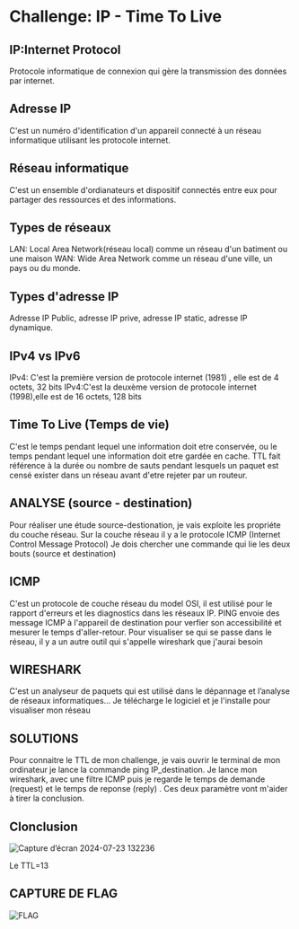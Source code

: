 # Challenge: IP - Time To Live
## IP:Internet Protocol
Protocole informatique de connexion qui gère la transmission des données par internet.
## Adresse IP 
C'est un numéro d'identification d'un appareil connecté à un réseau informatique utilisant les protocole internet.
## Réseau informatique
C'est un ensemble d'ordianateurs et dispositif connectés entre eux pour partager des ressources et des informations.
## Types de réseaux
LAN: Local Area Network(réseau local) comme un réseau d'un batiment ou une maison
WAN: Wide Area Network comme un réseau d'une ville, un pays ou du monde.
## Types d'adresse IP
 Adresse IP Public, adresse IP prive, adresse IP static, adresse IP dynamique.
## IPv4 vs IPv6
IPv4: C'est la première version de protocole internet (1981) , elle est de 4 octets, 32 bits
IPv4:C'est la deuxème version de protocole internet (1998),elle est de 16 octets, 128 bits 

## Time To Live (Temps de vie)
C'est le temps pendant lequel une information doit etre conservée, ou le temps pendant lequel une information doit etre gardée en cache.
TTL fait référence à la durée ou nombre de sauts pendant lesquels un paquet est censé exister dans un réseau avant d'etre rejeter par un routeur.

## ANALYSE (source - destination)
Pour réaliser une étude source-destionation, je vais exploite les propriéte du couche réseau.
Sur la couche réseau il y a le protocole ICMP (Internet Control Message Protocol)
Je dois chercher une commande qui lie les deux bouts (source et destination)
## ICMP
C'est un protocole de couche réseau du model OSI, il est utilisé pour le rapport d'erreurs et les diagnostics dans les réseaux IP. 
PING envoie des message ICMP à l'appareil de destination pour verfier son accessibilité et mesurer le temps d'aller-retour.
Pour visualiser se qui se passe dans le réseau, il y a un autre outil qui s'appelle wireshark que j'aurai besoin
## WIRESHARK
C'est un analyseur de paquets qui est utilisé dans le dépannage et l’analyse de réseaux informatiques...
Je télécharge le logiciel et je l'installe pour visualiser mon réseau
## SOLUTIONS
Pour connaitre le TTL de mon challenge, je vais ouvrir le terminal de mon ordinateur je lance la commande ping IP_destination.
Je lance mon wireshark, avec une filtre ICMP puis je regarde le temps de demande (request) et le temps de reponse (reply) .
Ces deux paramètre vont m'aider à tirer la conclusion.
## Clonclusion
![Capture d’écran 2024-07-23 132236](https://github.com/user-attachments/assets/01dc2d64-4531-4931-aaae-cffd2a3cec59)

Le TTL=13

## CAPTURE DE FLAG

![FLAG](https://github.com/user-attachments/assets/b4e2c871-7ca7-4060-b6f0-c6e75d22c2d3)






